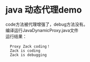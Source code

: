 # java 动态代理demo
code方法被代理增强了，debug方法没有。         
编译运行JavaDynamicProxy.java文件          
运行结果：         
```
  Proxy Zack coding！
  Zack is coding
  Zack is debugging
```
